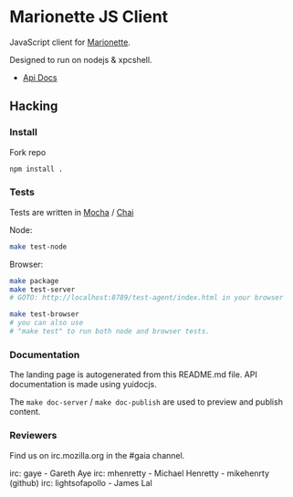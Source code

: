 # Marionette JS Client

JavaScript client for
[Marionette](https://developer.mozilla.org/en-US/docs/Marionette).

Designed to run on nodejs & xpcshell.

- [Api Docs](http://lightsofapollo.github.com/marionette_js_client/api-docs/)

## Hacking

### Install

Fork repo

``` sh
npm install .
```

### Tests

Tests are written in [Mocha](https://github.com/visionmedia/mocha) / [Chai](http://chaijs.com/)


Node:

``` sh
make test-node
```

Browser:

``` sh
make package
make test-server
# GOTO: http://localhost:8789/test-agent/index.html in your browser

make test-browser
# you can also use
# "make test" to run both node and browser tests.
```

### Documentation

The landing page is autogenerated from this README.md file.
API documentation is made using yuidocjs. 

The `make doc-server` / `make doc-publish` are used to preview and publish content.

### Reviewers

Find us on irc.mozilla.org in the #gaia channel.

irc: gaye - Gareth Aye
irc: mhenretty - Michael Henretty - mikehenrty (github)
irc: lightsofapollo - James Lal
